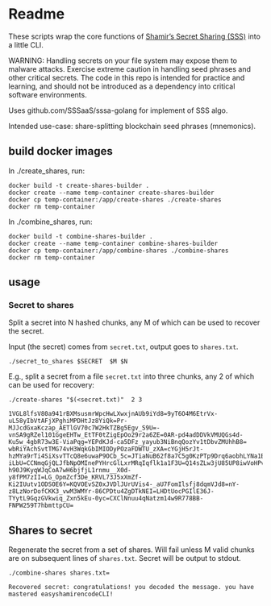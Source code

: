 # Readme

These scripts wrap the core functions of [Shamir’s Secret Sharing (SSS)](https://en.wikipedia.org/wiki/Shamir%27s_secret_sharing) into a little CLI.

WARNING: Handling secrets on your file system may expose them to malware attacks. Exercise extreme caution in handling seed phrases and other critical secrets. The code in this repo is intended for practice and learning, and should not be introduced as a dependency into critical software environments.

Uses github.com/SSSaaS/sssa-golang for implement of SSS algo.

Intended use-case: share-splitting blockchain seed phrases (mnemonics).

## build docker images

In ./create_shares, run:
```shell
docker build -t create-shares-builder .
docker create --name temp-container create-shares-builder
docker cp temp-container:/app/create-shares ./create-shares
docker rm temp-container
```

In ./combine_shares, run:

```shell
docker build -t combine-shares-builder .
docker create --name temp-container combine-shares-builder
docker cp temp-container:/app/combine-shares ./combine-shares
docker rm temp-container
```

## usage

### Secret to shares

Split a secret into N hashed chunks, any M of which can be used to recover the secret.

Input (the secret) comes from `secret.txt`, output goes to `shares.txt`.

```shell
./secret_to_shares $SECRET  $M $N
```

E.g., split a secret from a file `secret.txt` into three chunks, any 2 of which can be used for recovery:

```
./create-shares "$(<secret.txt)"  2 3
```

```console
1VGL8lfsV80a941rBXMsusmrWpcHwLXwxjnAUb9iYd8=9yT6O4M6EtrVx-uL58yIbVtAFjXPghiMPDHtJz8YiQk=Pr-MJJcdGxaKczap_AETlGV70c7W2HkTZBg5Egv_S9U=-vnSA9gRZel101GgeEHTw_EtTF0tZigEpOo29r2a6ZE=0AR-pd4adDDVkVMUQGs4d-Ku5w_4gbR73w3E-ViaPqg=YEPdKJd-ca5DFz_yayub3NiBnqQozYv1tDbvZMUhhB8=
wbRiYAchSvtTMG74vH3WqkGbIMIODyPOzaFDWTU_zXA=cYGjH5rJt-hzMYa9rTi4SiXsvTTcQ8e6uwaP9OCb_5c=JTiaNuB62f8a7C5g0KzPTp9Drq6aobhLYNa1B1-iLbU=CCNmqGjQLJfbNpOMInePYHrcGlLxrMRqIqflk1a1F3U=Q14sZLw3jU85UP8iwVoHPv16IJ9EtSV67oME1CegIpo=_OpdTwvdx0a4BeuXR7cSYX8j3z7sFJsdilU6F4Os4ac=
h90J9KyqWJqCoA7wH6bjfjL1rnmu__X0d-y8fPM7zII=LG_OpmZcf3De_KRVL73J5xXmZf-Ki2IUutv1ODSOE6Y=KQVOEvSZ0xJVDlJUrUVis4-_aU7FomIlsfj8dqmVJd8=nY-z8LzNorDofCKK3_vwM3WMYr-86CPDtu4ZgDTkNEI=LHDtUocPGIlE36J-TYytL9GqzGVkwiq_Zxn5kEu-0yc=CXClNnuu4qNatzm14w9R778BB-FNPW259T7hbmttpCU=

```
## Shares to secret

Regenerate the secret from a set of shares. Will fail unless M valid chunks are on subsequent lines of `shares.txt`. Secret will be output to stdout. 


```shell
./combine-shares shares.txt=
```
```console
Recovered secret: congratulations! you decoded the message. you have mastered easyshamirencodeCLI!
```
